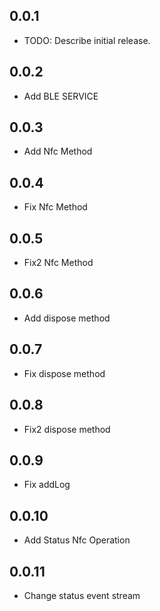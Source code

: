 ## 0.0.1

* TODO: Describe initial release.


## 0.0.2

* Add BLE SERVICE


## 0.0.3

* Add Nfc Method

## 0.0.4

* Fix Nfc Method


## 0.0.5

* Fix2 Nfc Method

## 0.0.6

* Add dispose method

## 0.0.7

* Fix dispose method

## 0.0.8

* Fix2 dispose method

## 0.0.9

* Fix addLog

## 0.0.10

* Add Status Nfc Operation

## 0.0.11

* Change status event stream